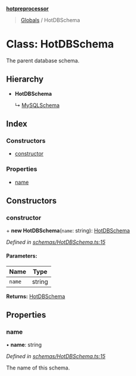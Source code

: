 **[hotpreprocessor](../README.md)**

> [Globals](../globals.md) / HotDBSchema

# Class: HotDBSchema

The parent database schema.

## Hierarchy

* **HotDBSchema**

  ↳ [MySQLSchema](mysqlschema.md)

## Index

### Constructors

* [constructor](hotdbschema.md#constructor)

### Properties

* [name](hotdbschema.md#name)

## Constructors

### constructor

\+ **new HotDBSchema**(`name`: string): [HotDBSchema](hotdbschema.md)

*Defined in [schemas/HotDBSchema.ts:15](https://github.com/OurFreeLight/HotPreprocessor/blob/a28393c/src/schemas/HotDBSchema.ts#L15)*

#### Parameters:

Name | Type |
------ | ------ |
`name` | string |

**Returns:** [HotDBSchema](hotdbschema.md)

## Properties

### name

•  **name**: string

*Defined in [schemas/HotDBSchema.ts:15](https://github.com/OurFreeLight/HotPreprocessor/blob/a28393c/src/schemas/HotDBSchema.ts#L15)*

The name of this schema.
